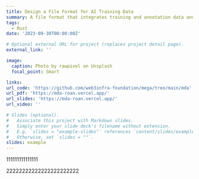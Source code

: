 ```yaml
---
title: Design a File Format for AI Training Data
summary: A file format that integrates training and annotation data and build connections between data.
tags:
  - Rust
date: '2023-09-30T00:00:00Z'

# Optional external URL for project (replaces project detail page).
external_link: ''

image:
  caption: Photo by rawpixel on Unsplash
  focal_point: Smart

links:
url_code: 'https://github.com/web3infra-foundation/mega/tree/main/mda'
url_pdf: 'https://mda-roan.vercel.app/'
url_slides: 'https://mda-roan.vercel.app/'
url_video: ''

# Slides (optional).
#   Associate this project with Markdown slides.
#   Simply enter your slide deck's filename without extension.
#   E.g. `slides = "example-slides"` references `content/slides/example-slides.md`.
#   Otherwise, set `slides = ""`.
slides: example
---
```


111111111111111

22222222222222222222222